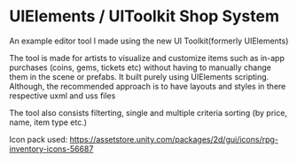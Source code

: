 # UIElements / UIToolkit Shop System

An example editor tool I made using the new UI Toolkit(formerly UIElements)

The tool is made for artists to visualize and customize items such as in-app purchases (coins, gems, tickets etc) without having to manually change them in the scene or prefabs. It built purely using UIElements scripting. Although, the recommended approach is to have layouts and styles in there respective uxml and uss files

The tool also consists filterting, single and multiple criteria sorting (by price, name, item type etc.)

Icon pack used: https://assetstore.unity.com/packages/2d/gui/icons/rpg-inventory-icons-56687